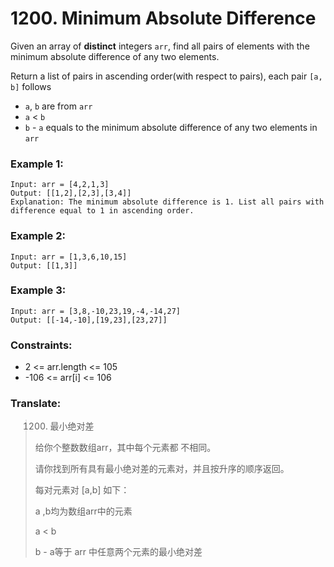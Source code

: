 # 1200. Minimum Absolute Difference

Given an array of **distinct** integers `arr`, find all pairs of elements with the minimum absolute difference of any two elements.

Return a list of pairs in ascending order(with respect to pairs), each pair `[a, b]` follows

* `a`, `b` are from `arr`
* `a` < `b`
* `b` - `a` equals to the minimum absolute difference of any two elements in `arr`



### Example 1:

```
Input: arr = [4,2,1,3]
Output: [[1,2],[2,3],[3,4]]
Explanation: The minimum absolute difference is 1. List all pairs with difference equal to 1 in ascending order.
```

### Example 2:

```
Input: arr = [1,3,6,10,15]
Output: [[1,3]]
```

### Example 3:

```
Input: arr = [3,8,-10,23,19,-4,-14,27]
Output: [[-14,-10],[19,23],[23,27]]
```

### Constraints:

* 2 <= arr.length <= 105
* -106 <= arr[i] <= 106

### Translate:

> 1200. 最小绝对差
> 
> 给你个整数数组arr，其中每个元素都 不相同。
>
> 请你找到所有具有最小绝对差的元素对，并且按升序的顺序返回。
>
> 每对元素对 [a,b] 如下：
>
> a ,b均为数组arr中的元素
> 
> a < b
> 
> b - a等于 arr 中任意两个元素的最小绝对差